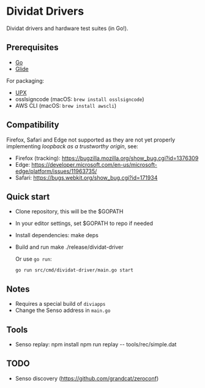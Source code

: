 # Dividat Drivers

Dividat drivers and hardware test suites (in Go!).

## Prerequisites

-   [Go](https://golang.org/)
-   [Glide](https://glide.sh/)

For packaging:

-   [UPX](https://upx.github.io/)
-   osslsigncode (macOS: `brew install osslsigncode`)
-   AWS CLI (macOS: `brew install awscli`)

## Compatibility

Firefox, Safari and Edge not supported as they are not yet properly implementing _loopback as a trustworthy origin_, see:

- Firefox (tracking): https://bugzilla.mozilla.org/show_bug.cgi?id=1376309
- Edge: https://developer.microsoft.com/en-us/microsoft-edge/platform/issues/11963735/
- Safari: https://bugs.webkit.org/show_bug.cgi?id=171934

## Quick start

-   Clone repository, this will be the $GOPATH

-   In your editor settings, set $GOPATH to repo if needed

-   Install dependencies:
        make deps

-   Build and run
        make
        ./release/dividat-driver

    Or use `go run`:

        go run src/cmd/dividat-driver/main.go start

## Notes

-   Requires a special build of `diviapps`
-   Change the Senso address in `main.go`

## Tools

-   Senso replay:
        npm install
        npm run replay -- tools/rec/simple.dat

## TODO

-   Senso discovery (<https://github.com/grandcat/zeroconf>)
